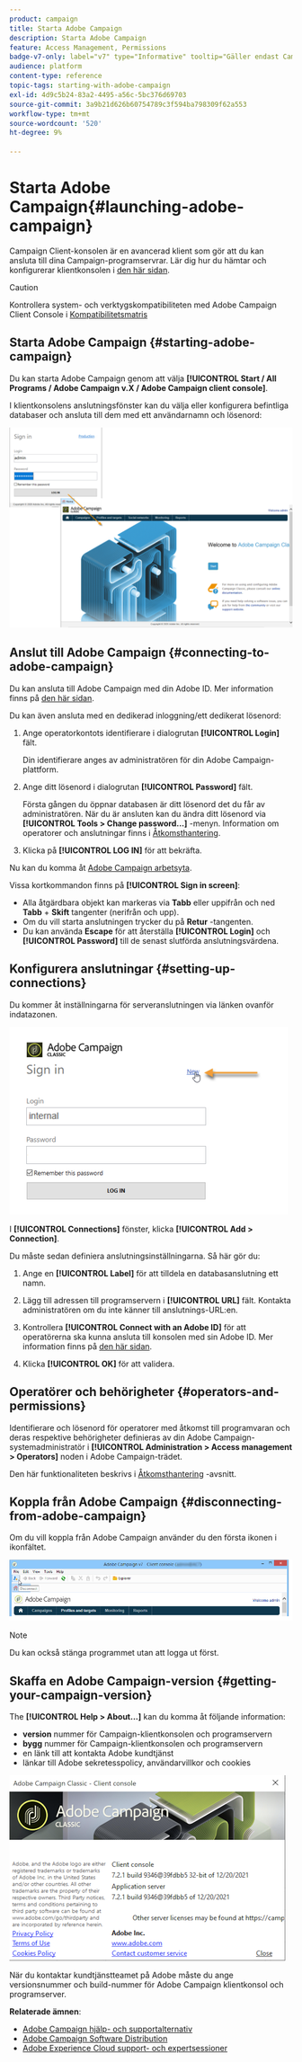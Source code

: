 ```yaml
---
product: campaign
title: Starta Adobe Campaign
description: Starta Adobe Campaign
feature: Access Management, Permissions
badge-v7-only: label="v7" type="Informative" tooltip="Gäller endast Campaign Classic v7"
audience: platform
content-type: reference
topic-tags: starting-with-adobe-campaign
exl-id: 4d9c5b24-83a2-4495-a56c-5bc376d69703
source-git-commit: 3a9b21d626b60754789c3f594ba798309f62a553
workflow-type: tm+mt
source-wordcount: '520'
ht-degree: 9%

---
```


# Starta Adobe Campaign{#launching-adobe-campaign}



Campaign Client-konsolen är en avancerad klient som gör att du kan ansluta till dina Campaign-programservrar. Lär dig hur du hämtar och konfigurerar klientkonsolen i [den här sidan](../../installation/using/installing-the-client-console.md).

>[!CAUTION]
>
>Kontrollera system- och verktygskompatibiliteten med Adobe Campaign Client Console i [Kompatibilitetsmatris](../../rn/using/compatibility-matrix.md#ClientConsoleoperatingsystems)

## Starta Adobe Campaign {#starting-adobe-campaign}

Du kan starta Adobe Campaign genom att välja **[!UICONTROL Start / All Programs / Adobe Campaign v.X / Adobe Campaign client console]**.

I klientkonsolens anslutningsfönster kan du välja eller konfigurera befintliga databaser och ansluta till dem med ett användarnamn och lösenord:

![](assets/acc-logon.png)

## Anslut till Adobe Campaign {#connecting-to-adobe-campaign}

Du kan ansluta till Adobe Campaign med din Adobe ID. Mer information finns på [den här sidan](../../integrations/using/about-adobe-id.md).

Du kan även ansluta med en dedikerad inloggning/ett dedikerat lösenord:

1. Ange operatorkontots identifierare i dialogrutan **[!UICONTROL Login]** fält.

   Din identifierare anges av administratören för din Adobe Campaign-plattform.

1. Ange ditt lösenord i dialogrutan **[!UICONTROL Password]** fält.

   Första gången du öppnar databasen är ditt lösenord det du får av administratören. När du är ansluten kan du ändra ditt lösenord via **[!UICONTROL Tools > Change password...]** -menyn. Information om operatorer och anslutningar finns i [Åtkomsthantering](../../platform/using/access-management.md).

1. Klicka på **[!UICONTROL LOG IN]** för att bekräfta.<!--You can also press the **Enter** key to launch connection.-->

Nu kan du komma åt [Adobe Campaign arbetsyta](../../platform/using/adobe-campaign-workspace.md).

Vissa kortkommandon finns på **[!UICONTROL Sign in screen]**:
* Alla åtgärdbara objekt kan markeras via **Tabb** eller uppifrån och ned **Tabb** + **Skift** tangenter (nerifrån och upp).
* Om du vill starta anslutningen trycker du på **Retur** -tangenten.
* Du kan använda **Escape** för att återställa **[!UICONTROL Login]** och **[!UICONTROL Password]** till de senast slutförda anslutningsvärdena.

## Konfigurera anslutningar {#setting-up-connections}

Du kommer åt inställningarna för serveranslutningen via länken ovanför indatazonen.

![](assets/s_ncs_user_connections_management.png)

I **[!UICONTROL Connections]** fönster, klicka **[!UICONTROL Add > Connection]**.

Du måste sedan definiera anslutningsinställningarna. Så här gör du:

1. Ange en **[!UICONTROL Label]** för att tilldela en databasanslutning ett namn.

1. Lägg till adressen till programservern i **[!UICONTROL URL]** fält. Kontakta administratören om du inte känner till anslutnings-URL:en.

1. Kontrollera **[!UICONTROL Connect with an Adobe ID]** för att operatörerna ska kunna ansluta till konsolen med sin Adobe ID. Mer information finns på [den här sidan](../../integrations/using/about-adobe-id.md).

1. Klicka **[!UICONTROL OK]** för att validera.

## Operatörer och behörigheter {#operators-and-permissions}

Identifierare och lösenord för operatorer med åtkomst till programvaran och deras respektive behörigheter definieras av din Adobe Campaign-systemadministratör i **[!UICONTROL Administration > Access management > Operators]** noden i Adobe Campaign-trädet.

Den här funktionaliteten beskrivs i [Åtkomsthantering](../../platform/using/access-management.md) -avsnitt.

## Koppla från Adobe Campaign {#disconnecting-from-adobe-campaign}

Om du vill koppla från Adobe Campaign använder du den första ikonen i ikonfältet.

![](assets/s_ncs_user_deconnexion.png)

>[!NOTE]
>
>Du kan också stänga programmet utan att logga ut först.

## Skaffa en Adobe Campaign-version {#getting-your-campaign-version}

The **[!UICONTROL Help > About...]** kan du komma åt följande information:

* **version** nummer för Campaign-klientkonsolen och programservern
* **bygg** nummer för Campaign-klientkonsolen och programservern
* en länk till att kontakta Adobe kundtjänst
* länkar till Adobe sekretesspolicy, användarvillkor och cookies

![](assets/about-acc.png)

När du kontaktar kundtjänstteamet på Adobe måste du ange versionsnummer och build-nummer för Adobe Campaign klientkonsol och programserver.

**Relaterade ämnen**:

* [Adobe Campaign hjälp- och supportalternativ](../../support.md)
* [Adobe Campaign Software Distribution](https://experience.adobe.com/#/downloads/content/software-distribution/en/campaign.html)
* [Adobe Experience Cloud support- och expertsessioner](https://helpx.adobe.com/se/enterprise/admin-guide.html/enterprise/using/support-for-experience-cloud.ug.html)
